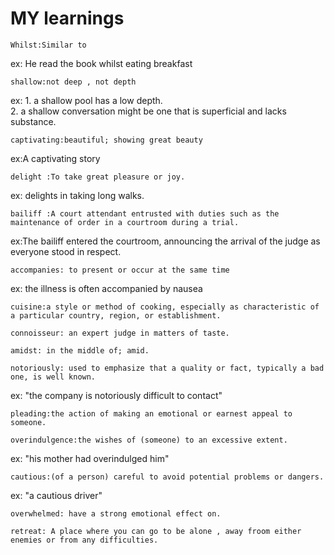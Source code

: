 # MY learnings
```
Whilst:Similar to 
 ```
ex: He read the book whilst eating breakfast<br>
```
shallow:not deep , not depth
```
ex: 1. a shallow pool has a low depth.<br>
    2.  a shallow conversation might be one that is superficial and lacks substance.<br>
```
captivating:beautiful; showing great beauty
```
ex:A captivating story <br>
``` 
delight :To take great pleasure or joy.
```
ex: delights in taking long walks.<br>
``` 
bailiff :A court attendant entrusted with duties such as the maintenance of order in a courtroom during a trial.
```
ex:The bailiff entered the courtroom, announcing the arrival of the judge as everyone stood in respect.<br>
```
accompanies: to present or occur at the same time
```
ex: the illness is often accompanied by nausea<br>
```
cuisine:a style or method of cooking, especially as characteristic of a particular country, region, or establishment.
```
```
connoisseur: an expert judge in matters of taste.
```
```
amidst: in the middle of; amid.
```
```
notoriously: used to emphasize that a quality or fact, typically a bad one, is well known.
```
ex:
"the company is notoriously difficult to contact"<br>
``` 
pleading:the action of making an emotional or earnest appeal to someone.
```
```
overindulgence:the wishes of (someone) to an excessive extent.
```
ex: "his mother had overindulged him"<br>
```
cautious:(of a person) careful to avoid potential problems or dangers.
```
ex: "a cautious driver"<br>
```
overwhelmed: have a strong emotional effect on.
```

```
retreat: A place where you can go to be alone , away froom either enemies or from any difficulties.
```
